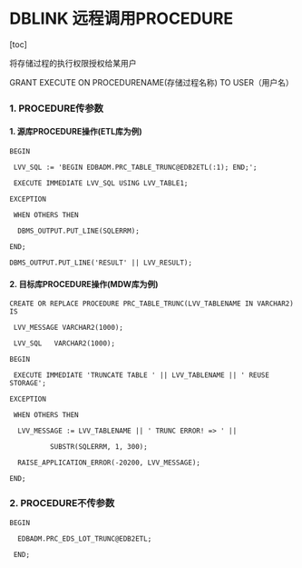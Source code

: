 # DBLINK 远程调用PROCEDURE  

[toc]

将存储过程的执行权限授权给某用户

GRANT EXECUTE ON PROCEDURENAME(存储过程名称) TO USER（用户名）

### 1. PROCEDURE传参数

#### 1. 源库PROCEDURE操作(ETL库为例)

 ```plsql
BEGIN

  LVV_SQL := 'BEGIN EDBADM.PRC_TABLE_TRUNC@EDB2ETL(:1); END;';

  EXECUTE IMMEDIATE LVV_SQL USING LVV_TABLE1;

 EXCEPTION

  WHEN OTHERS THEN

   DBMS_OUTPUT.PUT_LINE(SQLERRM);

 END;

 DBMS_OUTPUT.PUT_LINE('RESULT' || LVV_RESULT);
 ```

#### 2. 目标库PROCEDURE操作(MDW库为例)

```plsql
CREATE OR REPLACE PROCEDURE PRC_TABLE_TRUNC(LVV_TABLENAME IN VARCHAR2) IS

 LVV_MESSAGE VARCHAR2(1000);

 LVV_SQL   VARCHAR2(1000);

BEGIN

 EXECUTE IMMEDIATE 'TRUNCATE TABLE ' || LVV_TABLENAME || ' REUSE STORAGE';

EXCEPTION

 WHEN OTHERS THEN

  LVV_MESSAGE := LVV_TABLENAME || ' TRUNC ERROR! => ' ||

​          SUBSTR(SQLERRM, 1, 300);

  RAISE_APPLICATION_ERROR(-20200, LVV_MESSAGE);

END;
```

### 2. PROCEDURE不传参数

 ```plsql
 BEGIN

   EDBADM.PRC_EDS_LOT_TRUNC@EDB2ETL;

  END;
 ```

